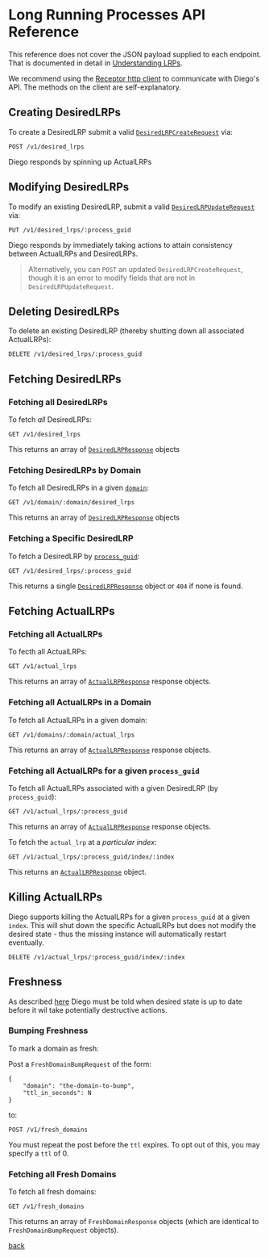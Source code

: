 # Long Running Processes API Reference

This reference does not cover the JSON payload supplied to each endpoint.  That is documented in detail in [Understanding LRPs](lrps.md).

We recommend using the [Receptor http client](https://github.com/cloudfoundry-incubator/receptor) to communicate with Diego's API.  The methods on the client are self-explanatory.

## Creating DesiredLRPs

To create a DesiredLRP submit a valid [`DesiredLRPCreateRequest`](lrps.md#describing-desiredlrps) via:

```
POST /v1/desired_lrps
```

Diego responds by spinning up ActualLRPs

## Modifying DesiredLRPs

To modify an existing DesiredLRP, submit a valid [`DesiredLRPUpdateRequest`](lrps.md#updating-desiredlrps) via:

```
PUT /v1/desired_lrps/:process_guid
```

Diego responds by immediately taking actions to attain consistency between ActualLRPs and DesiredLRPs.

> Alternatively, you can `POST` an updated `DesiredLRPCreateRequest`, though it is an error to modify fields that are not in `DesiredLRPUpdateRequest`.

## Deleting DesiredLRPs

To delete an existing DesiredLRP (thereby shutting down all associated ActualLRPs):

```
DELETE /v1/desired_lrps/:process_guid
```

## Fetching DesiredLRPs

### Fetching all DesiredLRPs

To fetch *all* DesiredLRPs:

```
GET /v1/desired_lrps
```

This returns an array of [`DesiredLRPResponse`](lrps.md#fetching-desiredlrps) objects


### Fetching DesiredLRPs by Domain

To fetch all DesiredLRPs in a given [`domain`](lrps.md#domain):

```
GET /v1/domain/:domain/desired_lrps
```

This returns an array of [`DesiredLRPResponse`](lrps.md#fetching-desiredlrps) objects

### Fetching a Specific DesiredLRP

To fetch a DesiredLRP by [`process_guid`](lrps.md#process-guid):

```
GET /v1/desired_lrps/:process_guid
```

This returns a single [`DesiredLRPResponse`](lrps.md#fetching-desiredlrps) object or `404` if none is found.

## Fetching ActualLRPs

### Fetching all ActualLRPs

To fecth all ActualLRPs:

```
GET /v1/actual_lrps
```

This returns an array of [`ActualLRPResponse`](lrps.md#fetching-actuallrps) response objects.

### Fetching all ActualLRPs in a Domain

To fetch all ActualLRPs in a given domain:

```
GET /v1/domains/:domain/actual_lrps
```
This returns an array of [`ActualLRPResponse`](lrps.md#fetching-actuallrps) response objects.

### Fetching all ActualLRPs for a given `process_guid`

To fetch all ActualLRPs associated with a given DesiredLRP (by `process_guid`):

```
GET /v1/actual_lrps/:process_guid
```

This returns an array of [`ActualLRPResponse`](lrps.md#fetching-actuallrps) response objects.

To fetch the `actual_lrp` at a *particular index*:

```
GET /v1/actual_lrps/:process_guid/index/:index
```

This returns an [`ActualLRPResponse`](lrps.md#fetching-actuallrps) object.

## Killing ActualLRPs

Diego supports killing the ActualLRPs for a given `process_guid` at a given `index`.  This will shut down the specific ActualLRPs but does not modify the desired state - thus the missing instance will automatically restart eventually.

```
DELETE /v1/actual_lrps/:process_guid/index/:index
```

## Freshness

As described [here](lrps.md#freshness) Diego must be told when desired state is up to date before it wil take potentially destructive actions.

### Bumping Freshness

To mark a domain as fresh:

Post a `FreshDomainBumpRequest` of the form:

```
{
    "domain": "the-domain-to-bump",
    "ttl_in_seconds": N
}
```

to:

```
POST /v1/fresh_domains
```

You must repeat the post before the `ttl` expires.  To opt out of this, you may specify a `ttl` of 0.

### Fetching all Fresh Domains

To fetch all fresh domains:

```
GET /v1/fresh_domains
```

This returns an array of `FreshDomainResponse` objects (which are identical to `FreshDomainBumpRequest` objects).

[back](README.md)
